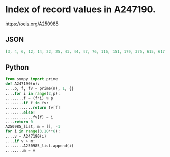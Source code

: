 # Index of record values in A247190\.
https://oeis.org/A250985
## JSON
```JSON
[3, 4, 6, 12, 14, 22, 25, 41, 44, 47, 76, 116, 151, 179, 375, 615, 617, 670, 744, 750, 1118, 1160, 1358, 1471, 1541, 2693, 2906, 3658, 3878, 4132, 4281, 5719, 5907, 7136, 12346, 12792, 14816, 14991, 19215, 23004, 24892, 26778, 28483, 41558, 44031, 48858, 55934]
```
## Python
```Python
from sympy import prime
def A247190(n):
....p, f, fv = prime(n), 1, {}
....for i in range(2,p):
........f = (f*i) % p
........if f in fv:
............return fv[f]
........else:
............fv[f] = i
....return 0
A250985_list, m = [], -1
for i in range(3,10**6):
....v = A247190(i)
....if v > m:
........A250985_list.append(i)
........m = v
```
